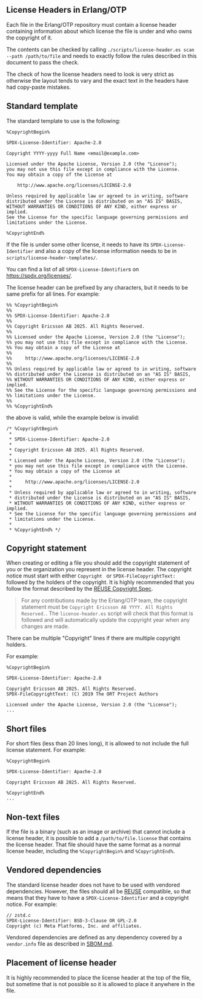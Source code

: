 <!--
%%
%% %CopyrightBegin%
%%
%% SPDX-License-Identifier: Apache-2.0
%%
%% Copyright Ericsson AB 2025. All Rights Reserved.
%%
%% Licensed under the Apache License, Version 2.0 (the "License");
%% you may not use this file except in compliance with the License.
%% You may obtain a copy of the License at
%%
%%     http://www.apache.org/licenses/LICENSE-2.0
%%
%% Unless required by applicable law or agreed to in writing, software
%% distributed under the License is distributed on an "AS IS" BASIS,
%% WITHOUT WARRANTIES OR CONDITIONS OF ANY KIND, either express or implied.
%% See the License for the specific language governing permissions and
%% limitations under the License.
%%
%% %CopyrightEnd%
-->

License Headers in Erlang/OTP
-----------------------------

Each file in the Erlang/OTP repository must contain a license header containing
information about which license the file is under and who owns the copyright of it.

The contents can be checked by calling `./scripts/license-header.es scan --path /path/to/file`
and needs to exactly follow the rules described in this document to pass the check.

The check of how the license headers need to look is very strict as otherwise
the layout tends to vary and the exact text in the headers have had copy-paste
mistakes.

## Standard template

The standard template to use is the following:

```
%CopyrightBegin%

SPDX-License-Identifier: Apache-2.0

Copyright YYYY-yyyy Full Name <email@example.com>

Licensed under the Apache License, Version 2.0 (the "License");
you may not use this file except in compliance with the License.
You may obtain a copy of the License at

    http://www.apache.org/licenses/LICENSE-2.0

Unless required by applicable law or agreed to in writing, software
distributed under the License is distributed on an "AS IS" BASIS,
WITHOUT WARRANTIES OR CONDITIONS OF ANY KIND, either express or implied.
See the License for the specific language governing permissions and
limitations under the License.

%CopyrightEnd%
```

If the file is under some other license, it needs to have its `SPDX-License-Identifier`
and also a copy of the license information needs to be in `scripts/license-header-templates/`.

You can find a list of all `SPDX-License-Identifier`s on <https://spdx.org/licenses/>.

The license header can be prefixed by any characters, but it needs to be same
prefix for all lines. For example:

```
%% %CopyrightBegin%
%% 
%% SPDX-License-Identifier: Apache-2.0
%% 
%% Copyright Ericsson AB 2025. All Rights Reserved.
%% 
%% Licensed under the Apache License, Version 2.0 (the "License");
%% you may not use this file except in compliance with the License.
%% You may obtain a copy of the License at
%% 
%%     http://www.apache.org/licenses/LICENSE-2.0
%% 
%% Unless required by applicable law or agreed to in writing, software
%% distributed under the License is distributed on an "AS IS" BASIS,
%% WITHOUT WARRANTIES OR CONDITIONS OF ANY KIND, either express or implied.
%% See the License for the specific language governing permissions and
%% limitations under the License.
%% 
%% %CopyrightEnd%
```

the above is valid, while the example below is invalid:

```
/* %CopyrightBegin%
 * 
 * SPDX-License-Identifier: Apache-2.0
 * 
 * Copyright Ericsson AB 2025. All Rights Reserved.
 * 
 * Licensed under the Apache License, Version 2.0 (the "License");
 * you may not use this file except in compliance with the License.
 * You may obtain a copy of the License at
 * 
 *     http://www.apache.org/licenses/LICENSE-2.0
 * 
 * Unless required by applicable law or agreed to in writing, software
 * distributed under the License is distributed on an "AS IS" BASIS,
 * WITHOUT WARRANTIES OR CONDITIONS OF ANY KIND, either express or implied.
 * See the License for the specific language governing permissions and
 * limitations under the License.
 * 
 * %CopyrightEnd% */
```

## Copyright statement

When creating or editing a file you should add the copyright statement of
you or the organization you represent in the license header.
The copyright notice must start with either `Copyright ` or `SPDX-FileCopyrightText: `
followed by the holders of the copyright. It is highly recommended that you follow
the format described by the [REUSE Copyright Spec](https://reuse.software/spec-3.3/#format-of-copyright-notices).

> For any contributions made by the Erlang/OTP team, the copyright statement must
> be `Copyright Ericsson AB YYYY. All Rights Reserved.`. The `license-header.es` script
> will check that this format is followed and will automatically update the copyright
> year when any changes are made.

There can be multiple "Copyright" lines if there are multiple copyright holders.

For example:

```
%CopyrightBegin%

SPDX-License-Identifier: Apache-2.0

Copyright Ericsson AB 2025. All Rights Reserved.
SPDX-FileCopyrightText: (C) 2019 The ORT Project Authors

Licensed under the Apache License, Version 2.0 (the "License");
...
```

## Short files

For short files (less than 20 lines long), it is allowed to not include
the full license statement. For example:

```
%CopyrightBegin%

SPDX-License-Identifier: Apache-2.0

Copyright Ericsson AB 2025. All Rights Reserved.

%CopyrightEnd%
...
```

## Non-text files

If the file is a binary (such as an image or archive) that cannot include
a license header, it is possible to add a `/path/to/file.license` that contains
the license header. That file should have the same format as a normal license
header, including the `%CopyrightBegin%` and `%CopyrightEnd%`.

## Vendored dependencies

The standard license header does not have to be used with vendored dependencies.
However, the files should all be [REUSE](https://reuse.software) compatible,
so that means that they have to have a `SPDX-License-Identifier` and a
copyright notice. For example:

```
// zstd.c
SPDX-License-Identifier: BSD-3-Clause OR GPL-2.0
Copyright (c) Meta Platforms, Inc. and affiliates.
```

Vendored dependencies are defined as any dependency covered by a `vendor.info`
file as described in [SBOM.md](SBOM.md#update-spdx-vendor-packages).

## Placement of license header

It is highly recommended to place the license header at the top of the file,
but sometime that is not possible so it is allowed to place it anywhere in the
file.

